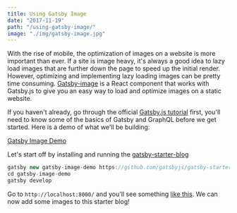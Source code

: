 ```yaml
---
title: Using Gatsby Image
date: "2017-11-19"
path: "/using-gatsby-image/"
image: "./img/gatsby-image.jpg"
---
```


With the rise of mobile, the optimization of images on a website is more important than ever. If a site is image heavy, it's always a good idea to lazy load images that are further down the page to speed up the initial render. However, optimizing and implementing lazy loading images can be pretty time consuming. [Gatsby-image](https://github.com/gatsbyjs/gatsby/tree/master/packages/gatsby-image) is a React component that works with Gatsby.js to give you an easy way to load and optimize images on a static website.

If you haven't already, go through the official [Gatsby.js tutorial](https://www.gatsbyjs.org/tutorial/) first, you'll need to know some of the basics of Gatsby and GraphQL before we get started. Here is a demo of what we'll be building:

[Gatsby Image Demo](https://using-gatsby-image.gatsbyjs.org/)

Let's start off by installing and running the [gatsby-starter-blog](https://github.com/gatsbyjs/gatsby-starter-blog)

```javascript
gatsby new gatsby-image-demo https://github.com/gatsbyjs/gatsby-starter-blog
cd gatsby-image-demo
gatsby develop
```
Go to `http://localhost:8000/` and you'll see something [like this](http://gatsbyjs.github.io/gatsby-starter-blog/). We can now add some images to this starter blog!